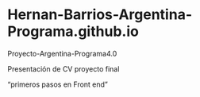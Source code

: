 # Hernan-Barrios-Argentina-Programa.github.io
Proyecto-Argentina-Programa4.0

Presentación de CV proyecto final

“primeros pasos en Front end”
